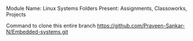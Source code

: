 Module Name: Linux Systems
Folders Present: Assignments, Classoworks, Projects

Command to clone this entire branch
https://github.com/Praveen-Sankar-N/Embedded-systems.git